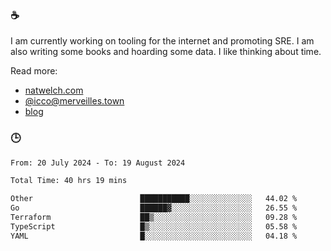 ### ☕

I am currently working on tooling for the internet and promoting SRE. I am also writing some books and hoarding some data. I like thinking about time. 

Read more:

 - [natwelch.com](https://natwelch.com)
 - [@icco@merveilles.town](https://merveilles.town/@icco)
 - [blog](https://writing.natwelch.com)

### 🕒

<!--START_SECTION:waka-->

```txt
From: 20 July 2024 - To: 19 August 2024

Total Time: 40 hrs 19 mins

Other                        ███████████░░░░░░░░░░░░░░   44.02 %
Go                           ██████▓░░░░░░░░░░░░░░░░░░   26.55 %
Terraform                    ██▒░░░░░░░░░░░░░░░░░░░░░░   09.28 %
TypeScript                   █▒░░░░░░░░░░░░░░░░░░░░░░░   05.58 %
YAML                         █░░░░░░░░░░░░░░░░░░░░░░░░   04.18 %
```

<!--END_SECTION:waka-->
